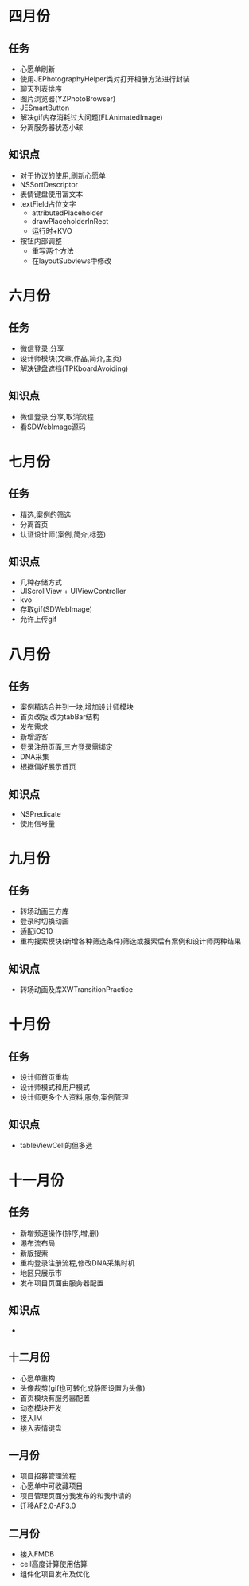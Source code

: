 # 四月份

## 任务

- 心愿单刷新
- 使用JEPhotographyHelper类对打开相册方法进行封装
- 聊天列表排序
- 图片浏览器(YZPhotoBrowser)
- JESmartButton
- 解决gif内存消耗过大问题(FLAnimatedImage)
- 分离服务器状态小球

## 知识点
- 对于协议的使用,刷新心愿单
-  NSSortDescriptor
- 表情键盘使用富文本
- textField占位文字
    + attributedPlaceholder
    + drawPlaceholderInRect
    + 运行时+KVO
- 按钮内部调整
    + 重写两个方法
    + 在layoutSubviews中修改


# 六月份

## 任务

- 微信登录,分享
- 设计师模块(文章,作品,简介,主页)
- 解决键盘遮挡(TPKboardAvoiding)


## 知识点

- 微信登录,分享,取消流程
- 看SDWebImage源码

# 七月份

## 任务

- 精选,案例的筛选
- 分离首页
- 认证设计师(案例,简介,标签)

## 知识点

- 几种存储方式
- UIScrollView + UIViewController
- kvo
- 存取gif(SDWebImage)
- 允许上传gif


# 八月份

## 任务

- 案例精选合并到一块,增加设计师模块
- 首页改版,改为tabBar结构
- 发布需求
- 新增游客
- 登录注册页面,三方登录需绑定
- DNA采集
- 根据偏好展示首页

## 知识点

- NSPredicate
- 使用信号量


# 九月份

## 任务

- 转场动画三方库
- 登录时切换动画
- 适配iOS10
- 重构搜索模块(新增各种筛选条件)筛选或搜索后有案例和设计师两种结果

## 知识点

- 转场动画及库XWTransitionPractice 

# 十月份

## 任务

- 设计师首页重构
- 设计师模式和用户模式
- 设计师更多个人资料,服务,案例管理

## 知识点

- tableViewCell的但多选

# 十一月份

## 任务

- 新增频道操作(排序,增,删)
- 瀑布流布局
- 新版搜索
- 重构登录注册流程,修改DNA采集时机
- 地区只展示市
- 发布项目页面由服务器配置

## 知识点

- 

## 十二月份

- 心愿单重构
- 头像裁剪(gif也可转化成静图设置为头像)
- 首页模块有服务器配置
- 动态模块开发
- 接入IM
- 接入表情键盘

## 一月份

- 项目招募管理流程
- 心愿单中可收藏项目
- 项目管理页面分我发布的和我申请的
- 迁移AF2.0-AF3.0

## 二月份

- 接入FMDB
- cell高度计算使用估算
- 组件化项目发布及优化



